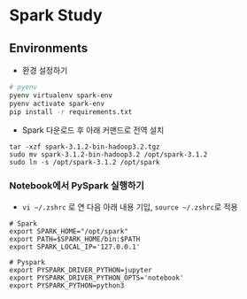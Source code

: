 # Spark Study

## Environments

- 환경 설정하기

```sh
# pyenv
pyenv virtualenv spark-env
pyenv activate spark-env
pip install -r requirements.txt
```

- Spark 다운로드 후 아래 커맨드로 전역 설치

```
tar -xzf spark-3.1.2-bin-hadoop3.2.tgz
sudo mv spark-3.1.2-bin-hadoop3.2 /opt/spark-3.1.2
sudo ln -s /opt/spark-3.1.2 /opt/spark
```

### Notebook에서 PySpark 실행하기

- `vi ~/.zshrc` 로 연 다음 아래 내용 기입, `source ~/.zshrc`로 적용

```
# Spark
export SPARK_HOME="/opt/spark"
export PATH=$SPARK_HOME/bin:$PATH
export SPARK_LOCAL_IP='127.0.0.1'

# Pyspark
export PYSPARK_DRIVER_PYTHON=jupyter
export PYSPARK_DRIVER_PYTHON_OPTS='notebook'
export PYSPARK_PYTHON=python3
```
